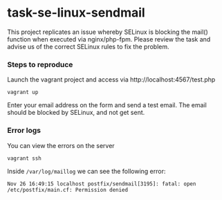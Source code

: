 # task-se-linux-sendmail
This project replicates an issue whereby SELinux is blocking the mail() function when executed via nginx/php-fpm.
Please review the task and advise us of the correct SELinux rules to fix the problem.
### Steps to reproduce ###
Launch the vagrant project and access via http://localhost:4567/test.php
```
vagrant up
```
Enter your email address on the form and send a test email. The email should be blocked by SELinux, and not get sent.

### Error logs ###
You can view the errors on the server
```
vagrant ssh
```
Inside `/var/log/maillog` we can see the following error:
```
Nov 26 16:49:15 localhost postfix/sendmail[3195]: fatal: open /etc/postfix/main.cf: Permission denied
```
